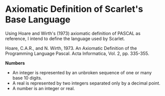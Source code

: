 
# Axiomatic Definition of Scarlet's Base Language

Using Hoare and Wirth's (1973) axiomatic definition of PASCAL as reference, I intend to define the language used by Scarlet.

Hoare, C.A.R., and N. Wirth, 1973. An Axiomatic Definition of the Programming Language Pascal. Acta Informatica, Vol. 2, pp. 335-355.

__Numbers__

- An integer is represented by an unbroken sequence of one or many base 10 digits.
- A real is represented by two integers separated only by a decimal point.
- A number is an integer or real.
